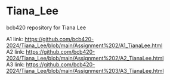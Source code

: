# Tiana_Lee
bcb420 repository for Tiana Lee

A1 link: https://github.com/bcb420-2024/Tiana_Lee/blob/main/Assignment%202/A1_TianaLee.html
<br>
A2 link: https://github.com/bcb420-2024/Tiana_Lee/blob/main/Assignment%202/A2_TianaLee.html
<br>
A3 link: https://github.com/bcb420-2024/Tiana_Lee/blob/main/Assignment%203/A3_TianaLee.html
